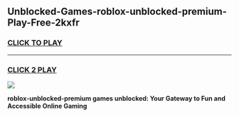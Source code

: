 
## Unblocked-Games-roblox-unblocked-premium-Play-Free-2kxfr
<h3>
<a href="https://premium76.site?title=roblox-unblocked-premium&ref=23A">CLICK TO PLAY</a></h3>
<hr>

<h3>
<a href="https://premium76.site?title=roblox-unblocked-premium&ref=23A">CLICK 2 PLAY</a>
  
</h3>

<a href="https://premium76.site?title=roblox-unblocked-premium&ref=23A"><img src="https://clearcache.store/games.png"></a>


**roblox-unblocked-premium games unblocked: Your Gateway to Fun and Accessible Online Gaming**
